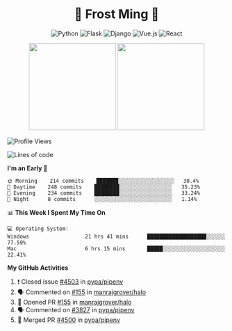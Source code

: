 <h1 align="center">🦄 Frost Ming 🐍</h1>

<div align="center">

![Python](https://img.shields.io/badge/-Python-%233776ab?logo=python&style=for-the-badge&logoColor=white)
![Flask](https://img.shields.io/badge/-Flask-%23eeeeee?logo=flask&style=for-the-badge&logoColor=black)
![Django](https://img.shields.io/badge/-Django-%23092E20?logo=django&style=for-the-badge&logoColor=white)
![Vue.js](https://img.shields.io/badge/-Vue.js-%234fc08d?logo=vue.js&style=for-the-badge&logoColor=white)
![React](https://img.shields.io/badge/-React-%2357d8fb?logo=react&style=for-the-badge&logoColor=white)

</div>

<p align="center">
  <img height="200" src="https://github-readme-stats.vercel.app/api?username=frostming&show_icons=true&theme=dracula&include_all_commits=true" />
  <img height="200" src="https://github-readme-stats.vercel.app/api/top-langs/?username=frostming&theme=dracula&show_icons=true" />
</p>

<!--START_SECTION:waka-->
![Profile Views](http://img.shields.io/badge/Profile%20Views-90-blue)

![Lines of code](https://img.shields.io/badge/From%20Hello%20World%20I%27ve%20Written-12.0%20million%20lines%20of%20code-blue)

**I'm an Early 🐤** 

```text
🌞 Morning    214 commits    ███████░░░░░░░░░░░░░░░░░░   30.4% 
🌆 Daytime    248 commits    ████████░░░░░░░░░░░░░░░░░   35.23% 
🌃 Evening    234 commits    ████████░░░░░░░░░░░░░░░░░   33.24% 
🌙 Night      8 commits      ░░░░░░░░░░░░░░░░░░░░░░░░░   1.14%

```


📊 **This Week I Spent My Time On** 

```text
💻 Operating System: 
Windows                  21 hrs 41 mins      ███████████████████░░░░░░   77.59% 
Mac                      6 hrs 15 mins       █████░░░░░░░░░░░░░░░░░░░░   22.41%

```


<!--END_SECTION:waka-->

**My GitHub Activities**

<!--START_SECTION:activity-->
1. ❗️ Closed issue [#4503](https://github.com/pypa/pipenv/issues/4503) in [pypa/pipenv](https://github.com/pypa/pipenv)
2. 🗣 Commented on [#155](https://github.com/manrajgrover/halo/issues/155) in [manrajgrover/halo](https://github.com/manrajgrover/halo)
3. 💪 Opened PR [#155](https://github.com/manrajgrover/halo/pull/155) in [manrajgrover/halo](https://github.com/manrajgrover/halo)
4. 🗣 Commented on [#3827](https://github.com/pypa/pipenv/issues/3827) in [pypa/pipenv](https://github.com/pypa/pipenv)
5. 🎉 Merged PR [#4500](https://github.com/pypa/pipenv/pull/4500) in [pypa/pipenv](https://github.com/pypa/pipenv)
<!--END_SECTION:activity-->
